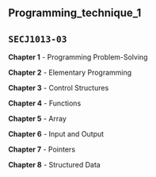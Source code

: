 ## Programming_technique_1
`SECJ1013-03`
---
**Chapter 1** - Programming Problem-Solving

**Chapter 2** - Elementary Programming

**Chapter 3** - Control Structures

**Chapter 4** - Functions

**Chapter 5** - Array

**Chapter 6** - Input and Output

**Chapter 7** - Pointers

**Chapter 8** - Structured Data
